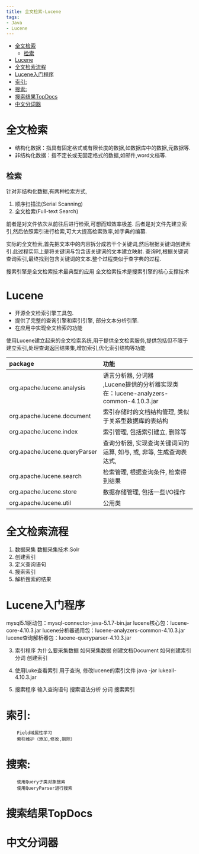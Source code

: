 ```yaml
---
title: 全文检索-Lucene
tags:
- Java
- Lucene
---
```

<!-- TOC -->

- [全文检索](#全文检索)
	- [检索](#检索)
- [Lucene](#lucene)
- [全文检索流程](#全文检索流程)
- [Lucene入门程序](#lucene入门程序)
- [索引:](#索引)
- [搜索:](#搜索)
- [搜索结果TopDocs](#搜索结果topdocs)
- [中文分词器](#中文分词器)

<!-- /TOC -->
# 全文检索

* 结构化数据：指具有固定格式或有限长度的数据,如数据库中的数据,元数据等.
* 非结构化数据：指不定长或无固定格式的数据,如邮件,word文档等.

## 检索

针对非结构化数据,有两种检索方式,
1. 顺序扫描法(Serial Scanning)
2. 全文检索(Full-text Search)

前者是对文件依次从前往后进行检索,可想而知效率极差.
后者是对文件先建立索引,然后依照索引进行检索,可大大提高检索效率,如字典的编纂.

实际的全文检索,首先把文本中的内容拆分成若干个关键词,然后根据关键词创建索引.此过程实际上是将关键词与包含该关键词的文本建立映射.
查询时,根据关键词查询索引,最终找到包含关键词的文本.整个过程类似于查字典的过程.

搜索引擎是全文检索技术最典型的应用
全文检索技术是搜索引擎的核心支撑技术

# Lucene

* 开源全文检索引擎工具包.
* 提供了完整的查询引擎和索引引擎, 部分文本分析引擎.
* 在应用中实现全文检索的功能

使用Lucene建立起来的全文检索系统,用于提供全文检索服务,提供包括但不限于建立索引,处理查询返回结果集,增加索引,优化索引结构等功能

|package|功能|
|:---|:---|
|org.apache.lucene.analysis|语言分析器, 分词器<br/>,Lucene提供的分析器实现类在：lucene-analyzers-common-4.10.3.jar|
|org.apache.lucene.document|索引存储时的文档结构管理, 类似于关系型数据库的表结构|
|org.apache.lucene.index|索引管理, 包括索引建立, 删除等|
|org.apache.lucene.queryParser|查询分析器, 实现查询关键词间的运算, 如与, 或, 非等, 生成查询表达式, |
|org.apache.lucene.search|检索管理, 根据查询条件, 检索得到结果|
|org.apache.lucene.store|数据存储管理, 包括一些I/O操作|
|org.apache.lucene.util|公用类|

# 全文检索流程

1. 数据采集
	数据采集技术:Solr
2. 创建索引
3. 定义查询语句
4. 搜索索引
5. 解析搜索的结果


# Lucene入门程序


mysql5.1驱动包：mysql-connector-java-5.1.7-bin.jar
lucene核心包：lucene-core-4.10.3.jar
lucene分析器通用包：lucene-analyzers-common-4.10.3.jar
lucene查询解析器包：lucene-queryparser-4.10.3.jar



3)	索引程序
		为什么要采集数据
		如何采集数据
		创建文档Document
		如何创建索引
		分词
		创建索引
4)	使用Luke查看索引
用于查询, 修改lucene的索引文件
java  -jar lukeall-4.10.3.jar

5)	搜索程序
		输入查询语句
		搜索语法分析
		分词
		搜索索引

# 索引:
		Field域属性学习
		索引维护（添加,修改,删除）
# 搜索:
		使用Query子类对象搜索
		使用QueryParser进行搜索
# 搜索结果TopDocs
# 中文分词器

